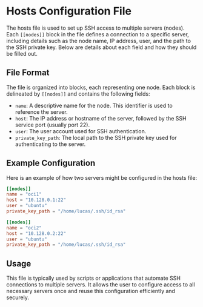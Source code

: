 # Hosts Configuration File

The hosts file is used to set up SSH access to multiple servers (nodes). Each `[[nodes]]` block in the file defines a connection to a specific server, including details such as the node name, IP address, user, and the path to the SSH private key. Below are details about each field and how they should be filled out.

## File Format


The file is organized into blocks, each representing one node. Each block is delineated by `[[nodes]]` and contains the following fields:

- `name`: A descriptive name for the node. This identifier is used to reference the server.
- `host`: The IP address or hostname of the server, followed by the SSH service port (usually port 22).
- `user`: The user account used for SSH authentication.
- `private_key_path`: The local path to the SSH private key used for authenticating to the server.

## Example Configuration

Here is an example of how two servers might be configured in the hosts file:

```toml
[[nodes]]
name = "oci1"
host = "10.128.0.1:22"
user = "ubuntu"
private_key_path = "/home/lucas/.ssh/id_rsa"

[[nodes]]
name = "oci2"
host = "10.128.0.2:22"
user = "ubuntu"
private_key_path = "/home/lucas/.ssh/id_rsa"
```

## Usage

This file is typically used by scripts or applications that automate SSH connections to multiple servers. It allows the user to configure access to all necessary servers once and reuse this configuration efficiently and securely.

